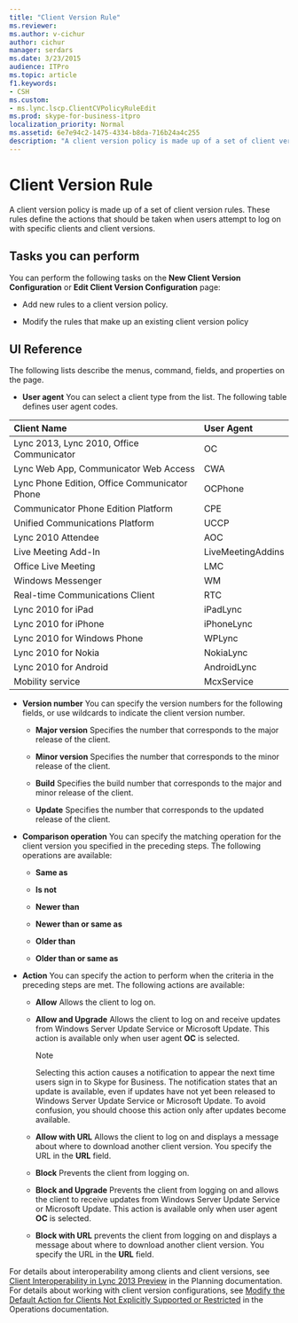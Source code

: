 ```yaml
---
title: "Client Version Rule"
ms.reviewer: 
ms.author: v-cichur
author: cichur
manager: serdars
ms.date: 3/23/2015
audience: ITPro
ms.topic: article
f1.keywords:
- CSH
ms.custom:
- ms.lync.lscp.ClientCVPolicyRuleEdit
ms.prod: skype-for-business-itpro
localization_priority: Normal
ms.assetid: 6e7e94c2-1475-4334-b8da-716b24a4c255
description: "A client version policy is made up of a set of client version rules. These rules define the actions that should be taken when users attempt to log on with specific clients and client versions."
---
```


# Client Version Rule

A client version policy is made up of a set of client version rules. These rules define the actions that should be taken when users attempt to log on with specific clients and client versions.

## Tasks you can perform

You can perform the following tasks on the **New Client Version Configuration** or **Edit Client Version Configuration** page:

- Add new rules to a client version policy.

- Modify the rules that make up an existing client version policy

## UI Reference

The following lists describe the menus, command, fields, and properties on the page.

- **User agent** You can select a client type from the list. The following table defines user agent codes.

|**Client Name**|**User Agent**|
|:-----|:-----|
|Lync 2013, Lync 2010, Office Communicator  <br/> |OC  <br/> |
|Lync Web App, Communicator Web Access  <br/> |CWA  <br/> |
|Lync Phone Edition, Office Communicator Phone  <br/> |OCPhone  <br/> |
|Communicator Phone Edition Platform  <br/> |CPE  <br/> |
|Unified Communications Platform  <br/> |UCCP  <br/> |
|Lync 2010 Attendee  <br/> |AOC  <br/> |
|Live Meeting Add-In  <br/> |LiveMeetingAddins  <br/> |
|Office Live Meeting  <br/> |LMC  <br/> |
|Windows Messenger  <br/> |WM  <br/> |
|Real-time Communications Client  <br/> |RTC  <br/> |
|Lync 2010 for iPad  <br/> |iPadLync  <br/> |
|Lync 2010 for iPhone  <br/> |iPhoneLync  <br/> |
|Lync 2010 for Windows Phone  <br/> |WPLync  <br/> |
|Lync 2010 for Nokia  <br/> |NokiaLync  <br/> |
|Lync 2010 for Android  <br/> |AndroidLync  <br/> |
|Mobility service  <br/> |McxService  <br/> |

- **Version number** You can specify the version numbers for the following fields, or use wildcards to indicate the client version number.

  - **Major version** Specifies the number that corresponds to the major release of the client.

  - **Minor version** Specifies the number that corresponds to the minor release of the client.

  - **Build** Specifies the build number that corresponds to the major and minor release of the client.

  - **Update** Specifies the number that corresponds to the updated release of the client.

- **Comparison operation** You can specify the matching operation for the client version you specified in the preceding steps. The following operations are available:

  - **Same as**

  - **Is not**

  - **Newer than**

  - **Newer than or same as**

  - **Older than**

  - **Older than or same as**

- **Action** You can specify the action to perform when the criteria in the preceding steps are met. The following actions are available:

  - **Allow** Allows the client to log on.

  - **Allow and Upgrade** Allows the client to log on and receive updates from Windows Server Update Service or Microsoft Update. This action is available only when user agent **OC** is selected.

    > [!NOTE]
    > Selecting this action causes a notification to appear the next time users sign in to Skype for Business. The notification states that an update is available, even if updates have not yet been released to Windows Server Update Service or Microsoft Update. To avoid confusion, you should choose this action only after updates become available.

  - **Allow with URL** Allows the client to log on and displays a message about where to download another client version. You specify the URL in the **URL** field.

  - **Block** Prevents the client from logging on.

  - **Block and Upgrade** Prevents the client from logging on and allows the client to receive updates from Windows Server Update Service or Microsoft Update. This action is available only when user agent **OC** is selected.

  - **Block with URL** prevents the client from logging on and displays a message about where to download another client version. You specify the URL in the **URL** field.

For details about interoperability among clients and client versions, see [Client Interoperability in Lync 2013 Preview](/previous-versions/office/lync-server-2013/lync-server-2013-client-interoperability-in-lync-2013) in the Planning documentation. For details about working with client version configurations, see [Modify the Default Action for Clients Not Explicitly Supported or Restricted](/previous-versions/office/lync-server-2013/lync-server-2013-modify-the-default-action-for-clients-not-explicitly-supported-or-restricted) in the Operations documentation.
